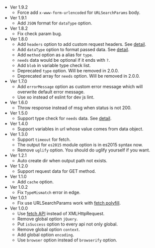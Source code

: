 - Ver 1.9.2
    - Force add `x-www-form-urlencoded` for `URLSearchParams` body.
- Ver 1.9.1
	- Add `JSON` format for `dataType` option.
- Ver 1.8.2
	- Fix check param bug.
- Ver 1.8.0
	- Add `headers` option to add custom request headers. See [detail][opt-headers].
	- Add `dataType` option to format passed data. See [detail][opt-dataType].
	- Add `method` option as a alias for `type`.
	- `needs` data would be optional if it ends with `?`.
	- Add `blob` in variable type check list.
	- Deprecated `type` option. Will be removed in 2.0.0.
	- Deprecated array for `needs` option. Will be removed in 2.0.0.
- Ver 1.7.0
	- Add `errorMessage` option as custom error message which will overwrite default error message.
	- Use xo instead of eslint for dev js lint.
- Ver 1.6.0
	- Throw response instead of msg when status is not 200.
- Ver 1.5.0
	- Support type check for `needs` data. See [detail][opt-needs].
- Ver 1.4.0
	- Support variables in url whose value comes from data object.
- Ver 1.3.0
	- Support `timeout` for fetch.
	- The output for `es2015` module option is in es2015 syntax now.
	- Remove `uglify` option. You should do uglify yourself if you want.
- Ver 1.2.1
	- Auto create dir when output path not exists.
- Ver 1.2.0
	- Support request data for GET method.
- Ver 1.1.0
	- Add `cache` option.
- Ver 1.0.2
	- Fix `TypeMismatch` error in edge.
- Ver 1.0.1
	- Fix use URLSearchParams work with [fetch polyfill][fetch-polyfill].
- Ver 1.0.0
	- Use [fetch API][fetch-api] instead of XMLHttpRequest.
	- Remove global option `jQuery`.
	- Put `isSuccess` option to every api not only global.
	- Remove global option `context`.
	- Add global option `encoding`.
	- Use `browser` option instead of `browserify` option.

[opt-headers]:https://github.com/poppinlp/js-api-generator#headers-object
[opt-dataType]:https://github.com/poppinlp/js-api-generator#datatype-string
[opt-needs]:https://github.com/poppinlp/js-api-generator#needs-array--object
[fetch-polyfill]:https://github.com/github/fetch
[fetch-api]:https://developer.mozilla.org/en-US/docs/Web/API/Fetch_API
